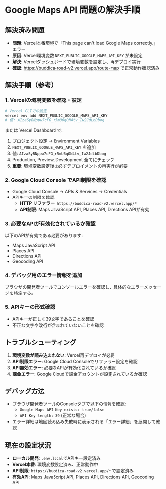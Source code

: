 # Google Maps API 問題の解決手順

## 解決済み問題
- **問題**: Vercel本番環境で「This page can't load Google Maps correctly.」エラー
- **原因**: Vercel環境変数 `NEXT_PUBLIC_GOOGLE_MAPS_API_KEY` が未設定
- **解決**: Vercelダッシュボードで環境変数を設定し、再デプロイ実行
- **確認**: https://buddica-road-v2.vercel.app/route-map で正常動作確認済み

## 解決手順（参考）

### 1. Vercelの環境変数を確認・設定
```bash
# Vercel CLIでの設定
vercel env add NEXT_PUBLIC_GOOGLE_MAPS_API_KEY
# 値: AIzaSyBNppw7cFG_r5mU6qON4tv_Iw2JdLbDbog
```

または Vercel Dashboard で:
1. プロジェクト設定 → Environment Variables
2. `NEXT_PUBLIC_GOOGLE_MAPS_API_KEY` を追加
3. 値: `AIzaSyBNppw7cFG_r5mU6qON4tv_Iw2JdLbDbog`
4. Production, Preview, Development 全てにチェック
5. **重要**: 環境変数設定後は必ずデプロイメントの再実行が必要

### 2. Google Cloud Console でAPI制限を確認
- Google Cloud Console → APIs & Services → Credentials
- APIキーの制限を確認:
  - **HTTP リファラー**: `https://buddica-road-v2.vercel.app/*`
  - **API制限**: Maps JavaScript API, Places API, Directions APIが有効

### 3. 必要なAPIが有効化されているか確認
以下のAPIが有効である必要があります:
- Maps JavaScript API
- Places API  
- Directions API
- Geocoding API

### 4. デバッグ用のエラー情報を追加
ブラウザの開発者ツールでコンソールエラーを確認し、具体的なエラーメッセージを特定する。

### 5. APIキーの形式確認
- APIキーが正しく39文字であることを確認
- 不正な文字や改行が含まれていないことを確認

## トラブルシューティング
1. **環境変数が読み込まれない**: Vercel再デプロイが必要
2. **API制限エラー**: Google Cloud Consoleでリファラー設定を確認  
3. **API無効エラー**: 必要なAPIが有効化されているか確認
4. **課金エラー**: Google Cloudで課金アカウントが設定されているか確認

## デバッグ方法
- ブラウザ開発者ツールのConsoleタブで以下の情報を確認:
  - `Google Maps API Key exists: true/false`
  - `API Key length: 39` (正常な場合)
- エラー詳細は地図読み込み失敗時に表示される「エラー詳細」を展開して確認

## 現在の設定状況
- **ローカル開発**: `.env.local`でAPIキー設定済み
- **Vercel本番**: 環境変数設定済み、正常動作中
- **API制限**: `https://buddica-road-v2.vercel.app/*` で設定済み
- **有効API**: Maps JavaScript API, Places API, Directions API, Geocoding API